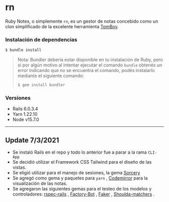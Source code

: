 # rn

Ruby Notes, o simplemente `rn`, es un gestor de notas concebido como un clon simplificado
de la excelente herramienta [TomBoy](https://wiki.gnome.org/Apps/Tomboy).


### Instalación de dependencias

```bash
$ bundle install
```

> Nota: Bundler debería estar disponible en tu instalación de Ruby, pero si por algún
> motivo al intentar ejecutar el comando `bundle` obtenés un error indicando que no se
> encuentra el comando, podés instalarlo mediante el siguiente comando:
>
> ```bash
> $ gem install bundler
> ```

### Versiones
* Rails 6.0.3.4
* Yarn 1.22.10
* Node v15.7.0

--------------------
 ## Update 7/3/2021

 * Se instaló Rails en el repo y todo lo anterior fue a parar a la rama `CLI-App`
 * Se decidió utilizar el Framework CSS Tailwind para el diseño de las vistas.
 * Se eligió utilizar para el manejo de sesiones, la gema [Sorcery](https://github.com/Sorcery/sorcery)
 * Se agregó como gema y paquetes para `yarn` , [Codemirror](https://codemirror.net/) para la visualización de las notas.
 * Se agregaron las siguientes gemas para el testeo de los modelos y controladores: [rspec-rails](https://github.com/rspec/rspec-rails) , 
 [Factory-Bot](https://github.com/thoughtbot/factory_bot_rails) , 
[Faker](https://github.com/faker-ruby/faker) , 
[Shoulda-matchers](https://github.com/thoughtbot/shoulda-matchers) . 